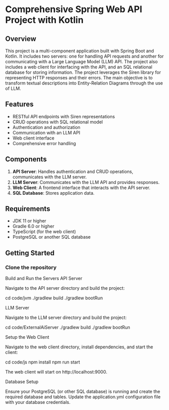 # Comprehensive Spring Web API Project with Kotlin

## Overview

This project is a multi-component application built with Spring Boot and Kotlin. It includes two servers: one for handling API requests and another for communicating with a Large Language Model (LLM) API. The project also includes a web client for interfacing with the API, and an SQL relational database for storing information. The project leverages the Siren library for representing HTTP responses and their errors.
The main objective is to transform textual descriptions into Entity-Relation Diagrams through the use of LLM.

## Features

- RESTful API endpoints with Siren representations
- CRUD operations with SQL relational model
- Authentication and authorization
- Communication with an LLM API
- Web client interface
- Comprehensive error handling

## Components

1. **API Server**: Handles authentication and CRUD operations, communicates with the LLM server.
2. **LLM Server**: Communicates with the LLM API and provides responses.
3. **Web Client**: A frontend interface that interacts with the API server.
4. **SQL Database**: Stores application data.

## Requirements

- JDK 11 or higher
- Gradle 6.0 or higher
- TypeScript (for the web client)
- PostgreSQL or another SQL database

## Getting Started

### Clone the repository

Build and Run the Servers
API Server

Navigate to the API server directory and build the project:

cd code/jvm
./gradlew build
./gradlew bootRun

LLM Server

Navigate to the LLM server directory and build the project:

cd code/ExternalAiServer
./gradlew build
./gradlew bootRun

Setup the Web Client

Navigate to the web client directory, install dependencies, and start the client:

cd code/js
npm install
npm run start

The web client will start on http://localhost:9000.

Database Setup

Ensure your PostgreSQL (or other SQL database) is running and create the required database and tables. Update the application.yml configuration file with your database credentials.
